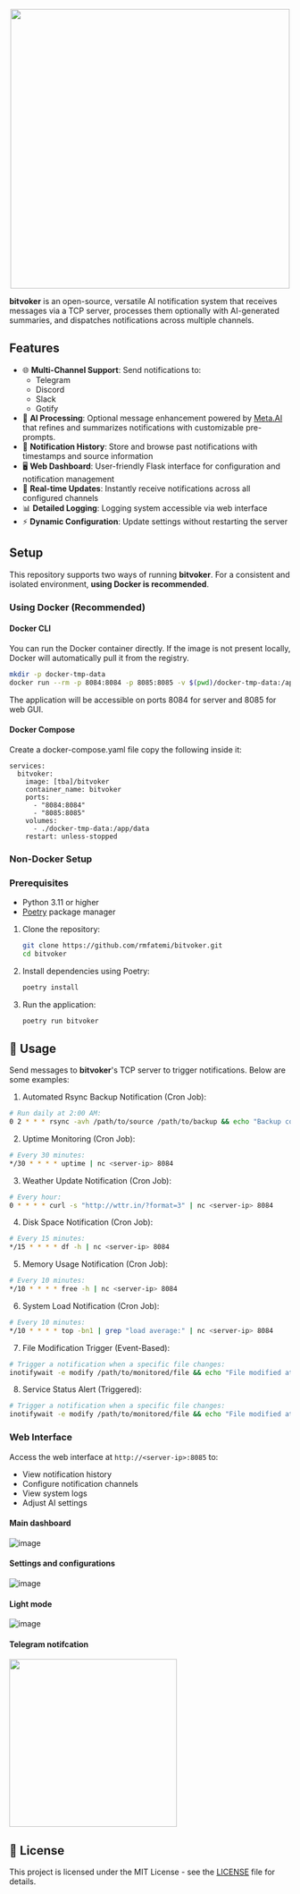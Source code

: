 <p align="center">
  <img src="https://github.com/user-attachments/assets/2b2ed949-fa68-4de4-83c7-546067cfd8ba" width="500">
</p>

**bitvoker** is an open-source, versatile AI notification system that receives messages via a TCP server, processes them optionally with AI-generated summaries, and dispatches notifications across multiple channels.

## Features

- 🌐 **Multi-Channel Support**: Send notifications to:
  - Telegram
  - Discord
  - Slack
  - Gotify
- 🤖 **AI Processing**: Optional message enhancement powered by [Meta.AI](https://www.meta.ai/) that refines and summarizes notifications with customizable pre-prompts.
- 📜 **Notification History**: Store and browse past notifications with timestamps and source information
- 🖥️ **Web Dashboard**: User-friendly Flask interface for configuration and notification management
- 🔄 **Real-time Updates**: Instantly receive notifications across all configured channels
- 📊 **Detailed Logging**: Logging system accessible via web interface
- ⚡ **Dynamic Configuration**: Update settings without restarting the server

## Setup
This repository supports two ways of running **bitvoker**. For a consistent and isolated environment, **using Docker is recommended**.

### Using Docker (Recommended)

#### Docker CLI

You can run the Docker container directly. If the image is not present locally, Docker will automatically pull it from the registry.

   ```bash
   mkdir -p docker-tmp-data
   docker run --rm -p 8084:8084 -p 8085:8085 -v $(pwd)/docker-tmp-data:/app/data --name bitvoker [tba]/bitvoker
   ```
The application will be accessible on ports 8084 for server and 8085 for web GUI.

#### Docker Compose

Create a docker-compose.yaml file copy the following inside it:

```
services:
  bitvoker:
    image: [tba]/bitvoker
    container_name: bitvoker
    ports:
      - "8084:8084"
      - "8085:8085"
    volumes:
      - ./docker-tmp-data:/app/data
    restart: unless-stopped
```

### Non-Docker Setup
### Prerequisites

- Python 3.11 or higher
- [Poetry](https://python-poetry.org/docs/#installation) package manager
1. Clone the repository:
    ```bash
    git clone https://github.com/rmfatemi/bitvoker.git
    cd bitvoker
    ```

2. Install dependencies using Poetry:
    ```bash
    poetry install
    ```

3. Run the application:
    ```bash
    poetry run bitvoker
    ```


## 📖 Usage

Send messages to **bitvoker**'s TCP server to trigger notifications. Below are some examples:

1. Automated Rsync Backup Notification (Cron Job):
```bash
# Run daily at 2:00 AM:
0 2 * * * rsync -avh /path/to/source /path/to/backup && echo "Backup complete at $(date)" | nc <server-ip> 8084
```
2. Uptime Monitoring (Cron Job):
```bash
# Every 30 minutes:
*/30 * * * * uptime | nc <server-ip> 8084
```
3. Weather Update Notification (Cron Job):
```bash
# Every hour:
0 * * * * curl -s "http://wttr.in/?format=3" | nc <server-ip> 8084
```
4. Disk Space Notification (Cron Job):
```bash
# Every 15 minutes:
*/15 * * * * df -h | nc <server-ip> 8084
```
5. Memory Usage Notification (Cron Job):
```bash
# Every 10 minutes:
*/10 * * * * free -h | nc <server-ip> 8084
```
6. System Load Notification (Cron Job):
```bash
# Every 10 minutes:
*/10 * * * * top -bn1 | grep "load average:" | nc <server-ip> 8084
```
7. File Modification Trigger (Event-Based):
```bash
# Trigger a notification when a specific file changes:
inotifywait -e modify /path/to/monitored/file && echo "File modified at $(date)" | nc <server-ip> 8084
```
8. Service Status Alert (Triggered):
```bash
# Trigger a notification when a specific file changes:
inotifywait -e modify /path/to/monitored/file && echo "File modified at $(date)" | nc <server-ip> 8084
```

### Web Interface

Access the web interface at `http://<server-ip>:8085` to:
- View notification history
- Configure notification channels
- View system logs
- Adjust AI settings

#### Main dashboard
  ![image](https://github.com/user-attachments/assets/7b8884b5-f4d9-47b5-8988-c04b49708c78)


#### Settings and configurations
  ![image](https://github.com/user-attachments/assets/04306a72-8f83-4d42-b280-994aed72d69f)


#### Light mode
  ![image](https://github.com/user-attachments/assets/edce9c46-1c44-4347-9602-fbf7e46a0180)

#### Telegram notifcation
  <img src="https://github.com/user-attachments/assets/ba10c5a5-3bd4-4340-a973-7f2986b26c61" width="300">

## 📄 License

This project is licensed under the MIT License - see the [LICENSE](https://github.com/rmfatemi/bitvoker/blob/master/LICENSE) file for details.
